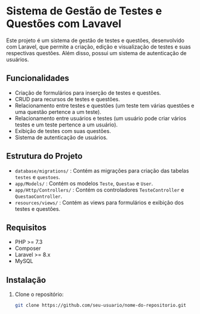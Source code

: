 # Sistema de Gestão de Testes e Questões com Lavavel

Este projeto é um sistema de gestão de testes e questões, desenvolvido com Laravel, que permite a criação, edição e visualização de testes e suas respectivas questões. Além disso, possui um sistema de autenticação de usuários.

## Funcionalidades

- Criação de formulários para inserção de testes e questões.
- CRUD para recursos de testes e questões.
- Relacionamento entre testes e questões (um teste tem várias questões e uma questão pertence a um teste).
- Relacionamento entre usuários e testes (um usuário pode criar vários testes e um teste pertence a um usuário).
- Exibição de testes com suas questões.
- Sistema de autenticação de usuários.

## Estrutura do Projeto

- `database/migrations/` : Contém as migrações para criação das tabelas `testes` e `questoes`.
- `app/Models/` : Contém os modelos `Teste`, `Questao` e `User`.
- `app/Http/Controllers/` : Contém os controladores `TesteController` e `QuestaoController`.
- `resources/views/` : Contém as views para formulários e exibição dos testes e questões.

## Requisitos

- PHP >= 7.3
- Composer
- Laravel >= 8.x
- MySQL

## Instalação

1. Clone o repositório:
   ```bash
   git clone https://github.com/seu-usuario/nome-do-repositorio.git
